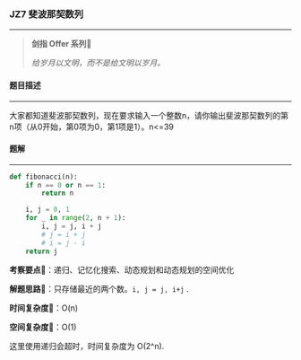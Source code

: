 ### JZ7 斐波那契数列

---



> **剑指 Offer 系列**🌟
>
> *给岁月以文明，而不是给文明以岁月。*



#### 题目描述

---

大家都知道斐波那契数列，现在要求输入一个整数n，请你输出斐波那契数列的第n项（从0开始，第0项为0，第1项是1）。n<=39



#### 题解

---

```python
def fibonacci(n):
    if n == 0 or n == 1:
        return n

    i, j = 0, 1
    for _ in range(2, n + 1):
        i, j = j, i + j
        # j = i + j
        # i = j - i
    return j
```



**考察要点**🍥：递归、记忆化搜索、动态规划和动态规划的空间优化

**解题思路**🍬：只存储最近的两个数。`i, j = j, i+j` .



**时间复杂度**🍉：O(n)

**空间复杂度**🍭：O(1)



这里使用递归会超时，时间复杂度为 O(2^n).


